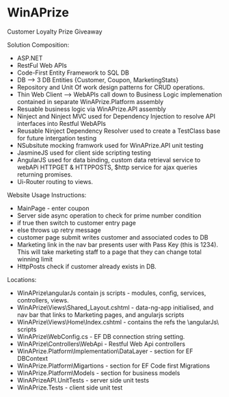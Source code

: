 
# WinAPrize
Customer Loyalty Prize Giveaway

Solution Composition:

- ASP.NET
- RestFul Web APIs
- Code-First Entity Framework to SQL DB
- DB --> 3 DB Entities {Customer, Coupon, MarketingStats}
- Repository and Unit Of work design patterns for CRUD operations.
- Thin Web Client --> WebAPIs call down to Business Logic implemenation contained in separate WinAPrize.Platform assembly
- Resuable business logic via WinAPrize.API assembly
- Ninject and Ninject MVC used for Dependency Injection to resolve API interfaces into Restful WebAPIs
- Reusable Ninject Dependency Resolver used to create a TestClass base for future intergation testing
- NSubsitute mocking framwork used for WinAPrize.API unit testing
- JasmineJS used for client side scripting testing
- AngularJS used for data binding, custom data retrieval service to webAPi HTTPGET & HTTPPOSTS, $http service for ajax queries returning promises.
- Ui-Router routing to views.

Website Usage Instructions:
- MainPage - enter coupon
- Server side async operation to check for prime number condition
- if true then switch to customer entry page
- else throws up retry message
- customer page submit writes customer and associated codes to DB
- Marketing link in the nav bar presents user with Pass Key (this is 1234). This will take marketing staff to a page that they can change total winning limit
- HttpPosts check if customer already exists in DB.


Locations:
- WinAPrize\angularJs contain js scripts - modules, config, services, controllers, views.
- WinAPrize\Views\Shared\_Layout.cshtml - data-ng-app initialised, and nav bar that links to Marketing pages, and angularjs scripts
- WinAPrize\Views\Home\Index.cshtml - contains the refs the \angularJs\ scripts
- WinAPrize\WebConfig.cs - EF DB connection string setting.
- WinAPrize\Controllers\WebApi - Restful Web Api controllers
- WinAPrize.Platform\Implementation\DataLayer - section for EF DBContext
- WinAPrize.Platform\Migartions - section for EF Code first Migrations
- WinAPrize.Platform\Models - section for business models 
- WinAPrizeAPI.UnitTests - server side unit tests
- WinAPrize.Tests - client side unit test
